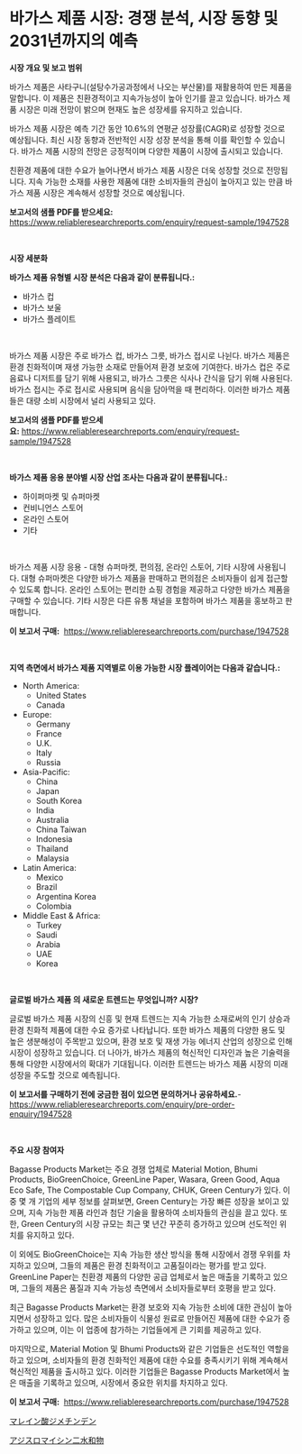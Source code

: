 <p><h1>바가스 제품 시장: 경쟁 분석, 시장 동향 및 2031년까지의 예측</h1></p><p><strong>시장 개요 및 보고 범위</strong></p>
<p><p>바가스 제품은 사타구니(설탕수가공과정에서 나오는 부산물)를 재활용하여 만든 제품을 말합니다. 이 제품은 친환경적이고 지속가능성이 높아 인기를 끌고 있습니다. 바가스 제품 시장은 미래 전망이 밝으며 현재도 높은 성장세를 유지하고 있습니다. </p><p>바가스 제품 시장은 예측 기간 동안 10.6%의 연평균 성장률(CAGR)로 성장할 것으로 예상됩니다. 최신 시장 동향과 전반적인 시장 성장 분석을 통해 이를 확인할 수 있습니다. 바가스 제품 시장의 전망은 긍정적이며 다양한 제품이 시장에 출시되고 있습니다. </p><p>친환경 제품에 대한 수요가 늘어나면서 바가스 제품 시장은 더욱 성장할 것으로 전망됩니다. 지속 가능한 소재를 사용한 제품에 대한 소비자들의 관심이 높아지고 있는 만큼 바가스 제품 시장은 계속해서 성장할 것으로 예상됩니다.</p></p>
<p><strong>보고서의 샘플 PDF를 받으세요:</strong> <a href="https://www.reliableresearchreports.com/enquiry/request-sample/1947528">https://www.reliableresearchreports.com/enquiry/request-sample/1947528</a></p>
<p>&nbsp;</p>
<p><strong>시장 세분화</strong></p>
<p><strong>바가스 제품 유형별 시장 분석은 다음과 같이 분류됩니다.:</strong></p>
<p><ul><li>바가스 컵</li><li>바가스 보울</li><li>바가스 플레이트</li></ul></p>
<p>&nbsp;</p>
<p><p>바가스 제품 시장은 주로 바가스 컵, 바가스 그릇, 바가스 접시로 나뉜다. 바가스 제품은 환경 친화적이며 재생 가능한 소재로 만들어져 환경 보호에 기여한다. 바가스 컵은 주로 음료나 디저트를 담기 위해 사용되고, 바가스 그릇은 식사나 간식을 담기 위해 사용된다. 바가스 접시는 주로 접시로 사용되며 음식을 담아먹을 때 편리하다. 이러한 바가스 제품들은 대량 소비 시장에서 널리 사용되고 있다.</p></p>
<p><strong>보고서의 샘플 PDF를 받으세요:</strong>&nbsp;<a href="https://www.reliableresearchreports.com/enquiry/request-sample/1947528">https://www.reliableresearchreports.com/enquiry/request-sample/1947528</a></p>
<p>&nbsp;</p>
<p><strong> 바가스 제품 응용 분야별 시장 산업 조사는 다음과 같이 분류됩니다.:</strong></p>
<p><ul><li>하이퍼마켓 및 슈퍼마켓</li><li>컨비니언스 스토어</li><li>온라인 스토어</li><li>기타</li></ul></p>
<p>&nbsp;</p>
<p><p>바가스 제품 시장 응용 - 대형 슈퍼마켓, 편의점, 온라인 스토어, 기타 시장에 사용됩니다. 대형 슈퍼마켓은 다양한 바가스 제품을 판매하고 편의점은 소비자들이 쉽게 접근할 수 있도록 합니다. 온라인 스토어는 편리한 쇼핑 경험을 제공하고 다양한 바가스 제품을 구매할 수 있습니다. 기타 시장은 다른 유통 채널을 포함하며 바가스 제품을 홍보하고 판매합니다.</p></p>
<p><strong>이 보고서 구매:</strong>&nbsp; <a href="https://www.reliableresearchreports.com/purchase/1947528">https://www.reliableresearchreports.com/purchase/1947528</a></p>
<p>&nbsp;</p>
<p><strong>지역 측면에서 바가스 제품 지역별로 이용 가능한 시장 플레이어는 다음과 같습니다.:</strong></p>
<p><ul>
    <li>
        North America:
        <ul>
            <li>United States</li>
            <li>Canada</li>
        </ul>
    </li>
    <li>
        Europe:
        <ul>
            <li>Germany</li>
            <li>France</li>
            <li>U.K.</li>
            <li>Italy</li>
            <li>Russia</li>
        </ul>
    </li>
    <li>
        Asia-Pacific:
        <ul>
            <li>China</li>
            <li>Japan</li>
            <li>South Korea</li>
            <li>India</li>
            <li>Australia</li>
            <li>China Taiwan</li>
            <li>Indonesia</li>
            <li>Thailand</li>
            <li>Malaysia</li>
        </ul>
    </li>
    <li>
        Latin America:
        <ul>
            <li>Mexico</li>
            <li>Brazil</li>
            <li>Argentina Korea</li>
            <li>Colombia</li>
        </ul>
    </li>
    <li>
        Middle East & Africa:
        <ul>
            <li>Turkey</li>
            <li>Saudi</li>
            <li>Arabia</li>
            <li>UAE</li>
            <li>Korea</li>
        </ul>
    </li>
    </ul></p>
<p>&nbsp;</p>
<p><strong>글로벌 바가스 제품 의 새로운 트렌드는 무엇입니까? 시장?</strong></p>
<p><p>글로벌 바가스 제품 시장의 신흥 및 현재 트렌드는 지속 가능한 소재로써의 인기 상승과 환경 친화적 제품에 대한 수요 증가로 나타납니다. 또한 바가스 제품의 다양한 용도 및 높은 생분해성이 주목받고 있으며, 환경 보호 및 재생 가능 에너지 산업의 성장으로 인해 시장이 성장하고 있습니다. 더 나아가, 바가스 제품의 혁신적인 디자인과 높은 기술력을 통해 다양한 시장에서의 확대가 기대됩니다. 이러한 트렌드는 바가스 제품 시장의 미래 성장을 주도할 것으로 예측됩니다.</p></p>
<p><strong>이 보고서를 구매하기 전에 궁금한 점이 있으면 문의하거나 공유하세요.</strong>- <a href="https://www.reliableresearchreports.com/enquiry/pre-order-enquiry/1947528">https://www.reliableresearchreports.com/enquiry/pre-order-enquiry/1947528</a></p>
<p>&nbsp;</p>
<p><strong>주요 시장 참여자</strong></p>
<p><p>Bagasse Products Market는 주요 경쟁 업체로 Material Motion, Bhumi Products, BioGreenChoice, GreenLine Paper, Wasara, Green Good, Aqua Eco Safe, The Compostable Cup Company, CHUK, Green Century가 있다. 이 중 몇 개 기업의 세부 정보를 살펴보면, Green Century는 가장 빠른 성장을 보이고 있으며, 지속 가능한 제품 라인과 첨단 기술을 활용하여 소비자들의 관심을 끌고 있다. 또한, Green Century의 시장 규모는 최근 몇 년간 꾸준히 증가하고 있으며 선도적인 위치를 유지하고 있다.</p><p>이 외에도 BioGreenChoice는 지속 가능한 생산 방식을 통해 시장에서 경쟁 우위를 차지하고 있으며, 그들의 제품은 환경 친화적이고 고품질이라는 평가를 받고 있다. GreenLine Paper는 친환경 제품의 다양한 공급 업체로서 높은 매출을 기록하고 있으며, 그들의 제품은 품질과 지속 가능성 측면에서 소비자들로부터 호평을 받고 있다.</p><p>최근 Bagasse Products Market는 환경 보호와 지속 가능한 소비에 대한 관심이 높아지면서 성장하고 있다. 많은 소비자들이 식물성 원료로 만들어진 제품에 대한 수요가 증가하고 있으며, 이는 이 업종에 참가하는 기업들에게 큰 기회를 제공하고 있다.</p><p>마지막으로, Material Motion 및 Bhumi Products와 같은 기업들은 선도적인 역할을 하고 있으며, 소비자들의 환경 친화적인 제품에 대한 수요를 충족시키기 위해 계속해서 혁신적인 제품을 출시하고 있다. 이러한 기업들은 Bagasse Products Market에서 높은 매출을 기록하고 있으며, 시장에서 중요한 위치를 차지하고 있다.</p></p>
<p><strong>이 보고서 구매:</strong>&nbsp;&nbsp;<a href="https://www.reliableresearchreports.com/purchase/1947528">https://www.reliableresearchreports.com/purchase/1947528</a></p>
<p><p><a href="https://github.com/RodHoppe07/Market-Research-Report-List-1/blob/main/514255212565.md">マレイン酸ジメチンデン</a></p><p><a href="https://github.com/laurenreichert/Market-Research-Report-List-1/blob/main/473737812564.md">アジスロマイシン二水和物</a></p></p>
